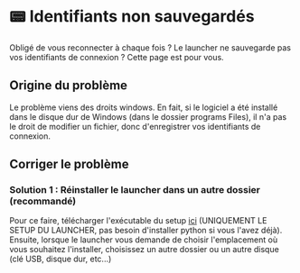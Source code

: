 # 📟 Identifiants non sauvegardés

Obligé de vous reconnecter à chaque fois ? Le launcher ne sauvegarde pas vos identifiants de connexion ? Cette page est pour vous.

## Origine du problème

Le problème viens des droits windows. En fait, si le logiciel a été installé dans le disque dur de Windows (dans le dossier programs Files), il n'a pas le droit de modifier un fichier, donc d'enregistrer vos identifiants de connexion.&#x20;

## Corriger le problème

### Solution 1 : Réinstaller le launcher dans un autre dossier (recommandé)

Pour ce faire, télécharger l'exécutable du setup [ici](https://raw.githubusercontent.com/Luckyluka17/CubeCraft-Launcher/main/Fichiers/Autres/CubeCraft%20SETUP.exe) (UNIQUEMENT LE SETUP DU LAUNCHER, pas besoin d'installer python si vous l'avez déjà). Ensuite, lorsque le launcher vous demande de choisir l'emplacement où vous souhaitez l'installer, choisissez un autre dossier ou un autre disque (clé USB, disque dur, etc...)&#x20;
